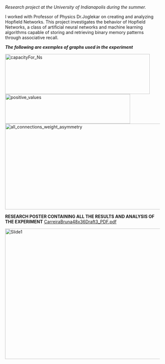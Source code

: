 *Research project at the University of Indianapolis during the summer.*

I worked with Professor of Physics Dr.Joglekar on creating and analyzing Hopfield Networks.
This project investigates the behavior of Hopfield Networks, a class of artificial neural networks and machine learning algorithms capable of storing and retrieving binary memory patterns through associative recall.  


***The following are exemples of graphs used in the experiment***  

<img width="471" height="130" alt="capacityFor_Ns" src="https://github.com/user-attachments/assets/b619b26a-4605-41fd-9aef-16953de582b8" />  <img width="407" height="96" alt="positive_values" src="https://github.com/user-attachments/assets/6463a83d-53a2-474b-a21d-960845ace9e8" />  
<img width="588" height="279" alt="all_connections_weight_asymmetry" src="https://github.com/user-attachments/assets/c1793f98-ef5a-49ae-804f-f7280162af50" />  


**RESEARCH POSTER CONTAINING ALL THE RESULTS AND ANALYSIS OF THE EXPERIMENT**
[CarreiraBruna48x36Draft3_PDF.pdf](https://github.com/user-attachments/files/22977533/CarreiraBruna48x36Draft3_PDF.pdf)  

<img width="528" height="424" alt="Slide1" src="https://github.com/user-attachments/assets/12fa1b7c-58a3-4d04-b1cd-9ff9b53a4f38" />
